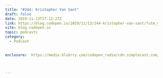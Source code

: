 ```yaml
---
title: "#244: Kristopher Van Sant"
draft: false
date: 2019-11-13T17:12:27Z
link: https://blog.codepen.io/2019/11/13/244-kristopher-van-sant/?utm_medium=RSS&utm_source=hune
site: blog.codepen.io
topic: podcasts
category:
  - Podcast
  
  
enclosure:  https://media.blubrry.com/codepen_radio/cdn.simplecast.com/audio/a57091/a570912b-55d0-4b6d-a6c2-123097b3faab/b31bdc39-f119-4af2-94c3-515f7b94de4b/codepenradio-244_tc.mp3 
 
  

---
```

